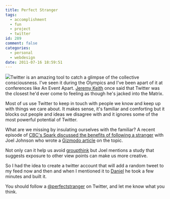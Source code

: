 ```yaml
---
title: Perfect Stranger
tags:
  - accomplishment
  - fun
  - project
  - twitter
id: 289
comment: false
categories:
  - personal
  - webdesign
date: 2011-07-16 18:59:51
---
```


[![](http://stephaniehobson.ca/wordpress/wp-content/uploads/2011/07/perfectstranger.jpg)](http://twitter.com/perfectstranger)Twitter is an amazing tool to catch a glimpse of the collective consciousness. I've seen it during the Olympics and I've been apart of it at conferences like An Event Apart. [Jeremy Keith](http://adactio.com) once said that Twitter was the closest he'd ever come to feeling as though he's jacked into the Matrix.

Most of us use Twitter to keep in touch with people we know and keep up with things we care about. It makes sense, it's familiar and comforting but it blocks out people and ideas we disagree with and it ignores some of the most powerful potential of Twitter.

What are we missing by insulating ourselves with the familiar? A recent episode of [CBC's Spark discussed the benefits of following a stranger](http://www.cbc.ca/spark/2010/08/joel-johnson-and-jonah-lehrer-on-following-complete-strangers-on-twitter/) with Joel Johnson who wrote a [Gizmodo article](http://gizmodo.com/5586970/why-i-stalk-a-sexy-black-woman-on-twitter-and-why-you-should-too) on the topic.

Not only can it help us avoid [groupthink](http://en.wikipedia.org/wiki/Groupthink) but Joel mentions a study that suggests exposure to other view points can make us more creative.

So I had the idea to create a twitter account that will add a random tweet to my feed now and then and when I mentioned it to [Daniel](http://searchingfortao.org) he took a few minutes and built it.

You should follow a [@perfectstranger](http://twitter.com/perfectstranger) on Twitter, and let me know what you think.
